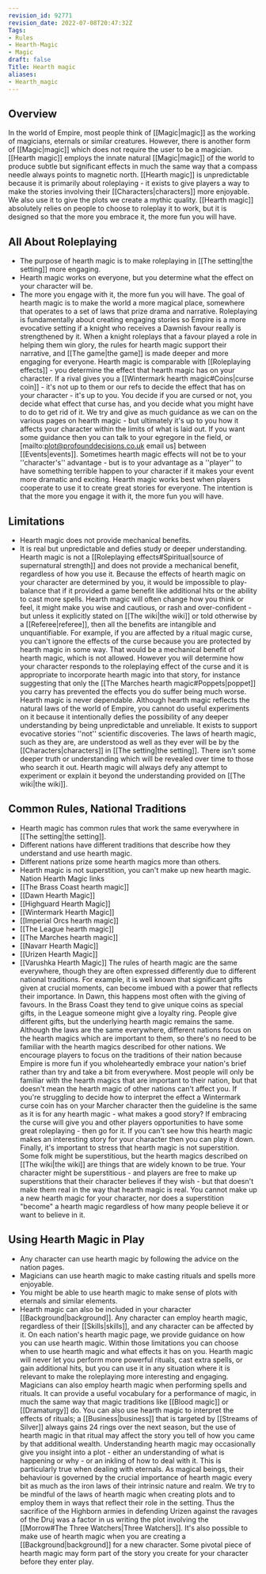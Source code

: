 ```yaml
---
revision_id: 92771
revision_date: 2022-07-08T20:47:32Z
Tags:
- Rules
- Hearth-Magic
- Magic
draft: false
Title: Hearth magic
aliases:
- Hearth_magic
---
```

## Overview
In the world of Empire, most people think of [[Magic|magic]] as the working of magicians, eternals or similar creatures. However, there is another form of [[Magic|magic]] which does not require the user to be a magician. [[Hearth magic]] employs the innate natural [[Magic|magic]] of the world to produce subtle but significant effects in much the same way that a compass needle always points to magnetic north.
[[Hearth magic]] is unpredictable because it is primarily about roleplaying - it exists to give players a way to make the stories involving their [[Characters|characters]] more enjoyable. We also use it to give the plots we create a mythic quality. [[Hearth magic]] absolutely relies on people to choose to roleplay it to work, but it is designed so that the more you embrace it, the more fun you will have.
## All About Roleplaying
* The purpose of hearth magic is to make roleplaying in [[The setting|the setting]] more engaging.
* Hearth magic works on everyone, but you determine what the effect on your character will be.
* The more you engage with it, the more fun you will have.
The goal of hearth magic is to make the world a more magical place, somewhere that operates to a set of laws that prize drama and narrative. Roleplaying is fundamentally about creating engaging stories so Empire is a more evocative setting if a knight who receives a Dawnish favour really is strengthened by it. When a knight roleplays that a favour played a role in helping them win glory, the rules for hearth magic support their narrative, and [[The game|the game]] is made deeper and more engaging for everyone.
Hearth magic is comparable with [[Roleplaying effects]] - you determine the effect that hearth magic has on your character. If a rival gives you a [[Wintermark hearth magic#Coins|curse coin]] - it's not up to them or our refs to decide the effect that has on your character - it's up to you. You decide if you are cursed or not, you decide what effect that curse has, and you decide what you might have to do to get rid of it. We try and give as much guidance as we can on the various pages on hearth magic - but ultimately it's up to you how it affects your character within the limits of what is laid out. If you want some guidance then you can talk to your egregore in the field, or [mailto:plot@profounddecisions.co.uk email us] between [[Events|events]].
Sometimes hearth magic effects will not be to your ''character's'' advantage - but is to your advantage as a ''player'' to have something terrible happen to your character if it makes your event more dramatic and exciting. Hearth magic works best when players cooperate to use it to create great stories for everyone. The intention is that the more you engage it with it, the more fun you will have.
## Limitations
* Hearth magic does not provide mechanical benefits.
* It is real but unpredictable and defies study or deeper understanding.
Hearth magic is not a [[Roleplaying effects#Spiritual|source of supernatural strength]] and does not provide a mechanical benefit, regardless of how you use it. Because the effects of hearth magic on your character are determined by you, it would be impossible to play-balance that if it provided a game benefit like additional hits or the ability to cast more spells. Hearth magic will often change how you think or feel, it might make you wise and cautious, or rash and over-confident - but unless it explicitly stated on [[The wiki|the wiki]] or told otherwise by a [[Referee|referee]], then all the benefits are intangible and unquantifiable.
For example, if you are affected by a ritual magic curse, you can't ignore the effects of the curse because you are protected by hearth magic in some way. That would be a mechanical benefit of hearth magic, which is not allowed. However you will determine how your character responds to the roleplaying effect of the curse and it is appropriate to incorporate hearth magic into that story, for instance suggesting that only the [[The Marches hearth magic#Poppets|poppet]] you carry has prevented the effects you do suffer being much worse.
Hearth magic is never dependable. Although hearth magic reflects the natural laws of the world of Empire, you cannot do useful experiments on it because it intentionally defies the possibility of any deeper understanding by being unpredictable and unreliable. It exists to support evocative stories ''not'' scientific discoveries. The laws of hearth magic, such as they are, are understood as well as they ever will be by the [[Characters|characters]] in [[The setting|the setting]]. There isn't some deeper truth or understanding which will be revealed over time to those who search it out. Hearth magic will always defy any attempt to experiment or explain it beyond the understanding provided on [[The wiki|the wiki]].
## Common Rules, National Traditions
* Hearth magic has common rules that work the same everywhere in [[The setting|the setting]].
* Different nations have different traditions that describe how they understand and use hearth magic.
* Different nations prize some hearth magics more than others.
* Hearth magic is not superstition, you can't make up new hearth magic.
Nation Hearth Magic links
* [[The Brass Coast hearth magic]]
* [[Dawn Hearth Magic]]
* [[Highguard Hearth Magic]]
* [[Wintermark Hearth Magic]]
* [[Imperial Orcs hearth magic]]
* [[The League hearth magic]]
* [[The Marches hearth magic]]
* [[Navarr Hearth Magic]]
* [[Urizen Hearth Magic]]
* [[Varushka Hearth Magic]]
The rules of hearth magic are the same everywhere, though they are often expressed differently due to different national traditions. For example, it is well known that significant gifts given at crucial moments, can become imbued with a power that reflects their importance. In Dawn, this happens most often with the giving of favours. In the Brass Coast they tend to give unique coins as special gifts, in the League someone might give a loyalty ring. People give different gifts, but the underlying hearth magic remains the same.
Although the laws are the same everywhere, different nations focus on the hearth magics which are important to them, so there's no need to be familiar with the hearth magics described for other nations. We encourage players to focus on the traditions of their nation because Empire is more fun if you wholeheartedly embrace your nation's brief rather than try and take a bit from everywhere. 
Most people will only be familiar with the hearth magics that are important to their nation, but that doesn't mean the hearth magic of other nations can't affect you. If you're struggling to decide how to interpret the effect a Wintermark curse coin has on your Marcher character then the guideline is the same as it is for any hearth magic - what makes a good story? If embracing the curse will give you and other players opportunities to have some great roleplaying - then go for it. If you can't see how this hearth magic makes an interesting story for your character then you can play it down.
Finally, it's important to stress that hearth magic is not superstition.  Some folk might be superstitious, but the hearth magics described on [[The wiki|the wiki]] are things that are widely known to be true. Your character might be superstitious - and players are free to make up superstitions that their character believes if they wish - but that doesn't make them real in the way that hearth magic is real. You cannot make up a new hearth magic for your character, nor does a superstition "become" a hearth magic regardless of how many people believe it or want to believe in it.
## Using Hearth Magic in Play
* Any character can use hearth magic by following the advice on the nation pages.
* Magicians can use hearth magic to make casting rituals and spells more enjoyable.
* You might be able to use hearth magic to make sense of plots with eternals and similar elements.
* Hearth magic can also be included in your character [[Background|background]].
Any character can employ hearth magic, regardless of their [[Skills|skills]], and any character can be affected by it. On each nation's hearth magic page, we provide guidance on how you can use hearth magic. Within those limitations you can choose when to use hearth magic and what effects it has on you. Hearth magic will never let you perform more powerful rituals, cast extra spells, or gain additional hits, but you can use it in any situation where it is relevant to make the roleplaying more interesting and engaging.
Magicians can also employ hearth magic when performing spells and rituals. It can provide a useful vocabulary for a performance of magic, in much the same way that magic traditions like [[Blood magic]] or [[Dramaturgy]] do. You can also use hearth magic to interpret the effects of rituals; a [[Business|business]] that is targeted by [[Streams of Silver]] always gains 24 rings over the next season, but the use of hearth magic in that ritual may affect the story you tell of how you came by that additional wealth. 
Understanding hearth magic may occasionally give you insight into a plot - either an understanding of what is happening or why - or an inkling of how to deal with it. This is particularly true when dealing with eternals. As magical beings, their behaviour is governed by the crucial importance of hearth magic every bit as much as the iron laws of their intrinsic nature and realm. We try to be mindful of the laws of hearth magic when creating plots and to employ them in ways that reflect their role in the setting. Thus the sacrifice of the Highborn armies in defending Urizen against the ravages of the Druj was a factor in us writing the plot involving the [[Morrow#The Three Watchers|Three Watchers]]. 
It's also possible to make use of hearth magic when you are creating a [[Background|background]] for a new character. Some pivotal piece of hearth magic may form part of the story you create for your character before they enter play.